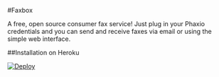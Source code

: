 #Faxbox

A free, open source consumer fax service!  Just plug in your Phaxio credentials and you can send and receive faxes
via email or using the simple web interface.

##Installation on Heroku

[![Deploy](https://www.herokucdn.com/deploy/button.png)](https://heroku.com/deploy)